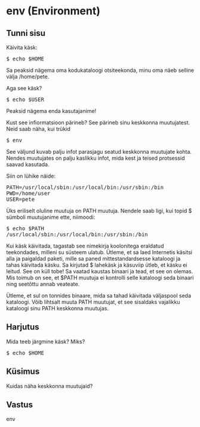 # env (Environment)

## Tunni sisu

Käivita käsk:

<pre>$ echo $HOME</pre>

Sa peaksid nägema oma kodukataloogi otsiteekonda, minu oma näeb selline välja /home/pete.

Aga see käsk?

<pre>$ echo $USER</pre> 

Peaksid nägema enda kasutajanime!

Kust see infiormatsioon pärineb? See pärineb sinu keskkonna muutujatest. Neid saab näha, kui trükid

<pre>$ env</pre> 

See väljund kuvab palju infot parasjagu seatud keskkonna muutujate kohta. Nendes muutujates on palju kaslikku infot, mida kest ja teised protsessid saavad kasutada.

Siin on lühike näide:

<pre>
PATH=/usr/local/sbin:/usr/local/bin:/usr/sbin:/bin
PWD=/home/user
USER=pete
</pre>

Üks eriliselt oluline muutuja on PATH muutuja.  Nendele saab ligi, kui topid $ sümboli muutujanime ette, niimoodi:

<pre>
$ echo $PATH
/usr/local/sbin:/usr/local/bin:/usr/sbin:/bin
</pre>

Kui käsk käivitada, tagastab see nimekirja koolonitega eraldatud teekondades, milleni su süsteem ulatub. Ütleme, et sa laed Internetis käsitsi alla ja paigaldad paketi, mille sa paned mittestandardsesse kataloogi ja tahas käivitada käsku. Sa kirjutad $ lahekäsk ja käsuviip ütleb, et käsku ei leitud. See on küll tobe! Sa vaatad kaustas binaari ja tead, et see on olemas. Mis toimub on see, et $PATH muutuja ei kontrolli selle kataloogi seda binaari ning seetõttu annab veateate.

Ütleme, et sul on tonnides binaare, mida sa tahad käivitada väljaspool seda kataloogi. Võib lihtsalt muuta PATH muutujat, et see sisaldaks vajalikku kataloogi sinu PATH keskkonna muutujas.

## Harjutus

Mida teeb järgmine käsk? Miks?
<pre>$ echo $HOME</pre>

## Küsimus

Kuidas näha keskkonna muutujaid?

## Vastus

env

